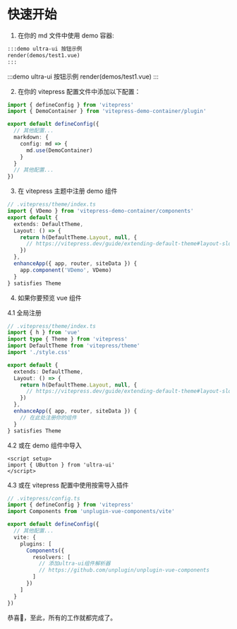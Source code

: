 # 快速开始

1. 在你的 md 文件中使用 demo 容器:

```md
:::demo ultra-ui 按钮示例
render(demos/test1.vue)
:::
```

:::demo ultra-ui 按钮示例
render(demos/test1.vue)
:::

2. 在你的 vitepress 配置文件中添加以下配置：

```ts
import { defineConfig } from 'vitepress'
import { DemoContainer } from 'vitepress-demo-container/plugin'

export default defineConfig({
  // 其他配置...
  markdown: {
    config: md => {
      md.use(DemoContainer)
    }
  }
  // 其他配置...
})
```

3. 在 vitepress 主题中注册 demo 组件

```ts
// .vitepress/theme/index.ts
import { VDemo } from 'vitepress-demo-container/components'
export default {
  extends: DefaultTheme,
  Layout: () => {
    return h(DefaultTheme.Layout, null, {
      // https://vitepress.dev/guide/extending-default-theme#layout-slots
    })
  },
  enhanceApp({ app, router, siteData }) {
    app.component('VDemo', VDemo)
  }
} satisfies Theme
```

4. 如果你要预览 vue 组件

4.1 全局注册

```ts
// .vitepress/theme/index.ts
import { h } from 'vue'
import type { Theme } from 'vitepress'
import DefaultTheme from 'vitepress/theme'
import './style.css'

export default {
  extends: DefaultTheme,
  Layout: () => {
    return h(DefaultTheme.Layout, null, {
      // https://vitepress.dev/guide/extending-default-theme#layout-slots
    })
  },
  enhanceApp({ app, router, siteData }) {
    // 在此处注册你的组件
  }
} satisfies Theme
```

4.2 或在 demo 组件中导入

```vue
<script setup>
import { UButton } from 'ultra-ui'
</script>
```

4.3 或在 vitepress 配置中使用按需导入插件

```ts
// .vitepress/config.ts
import { defineConfig } from 'vitepress'
import Components from 'unplugin-vue-components/vite'

export default defineConfig({
  // 其他配置...
  vite: {
    plugins: [
      Components({
        resolvers: [
          // 添加ultra-ui组件解析器
          // https://github.com/unplugin/unplugin-vue-components
        ]
      })
    ]
  }
})
```

恭喜:tada:，至此，所有的工作就都完成了。
